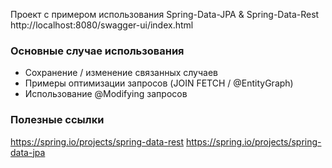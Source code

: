 Проект с примером использования Spring-Data-JPA & Spring-Data-Rest
http://localhost:8080/swagger-ui/index.html

### Основные случае использования 
 - Сохранение / изменение связанных случаев
 - Примеры оптимизации запросов (JOIN FETCH / @EntityGraph)
 - Использование @Modifying запросов


### Полезные ссылки
https://spring.io/projects/spring-data-rest
https://spring.io/projects/spring-data-jpa